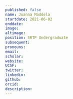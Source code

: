 ```yaml
---
published: false
name: Joanna Maddela
startdate: 2021-06-02
enddate:
image:
altimage:
position: SRTP Undergraduate
subsequent:
pronouns:
email:
scholar:
website:
UCSF:
twitter:
linkedin:
github:
orcid:
description:
---
```


